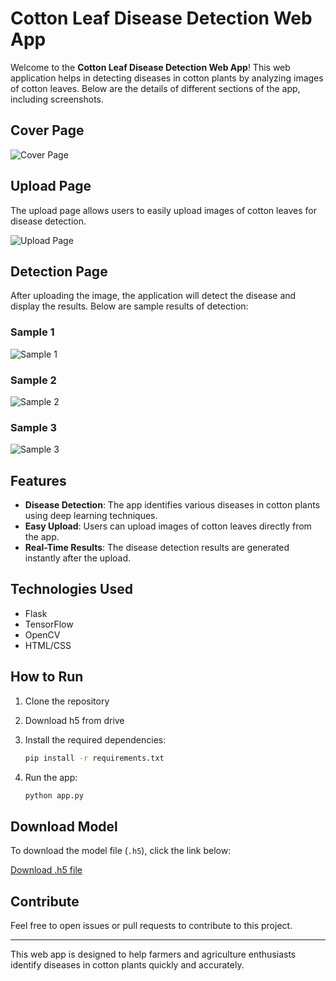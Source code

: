 # Cotton Leaf Disease Detection Web App

Welcome to the **Cotton Leaf Disease Detection Web App**! This web application helps in detecting diseases in cotton plants by analyzing images of cotton leaves. Below are the details of different sections of the app, including screenshots.

## Cover Page

![Cover Page](https://github.com/user-attachments/assets/f01f802a-86df-42f8-8369-6c3d99bbcf6b)

## Upload Page

The upload page allows users to easily upload images of cotton leaves for disease detection.

![Upload Page](https://github.com/user-attachments/assets/5a6e3467-41bc-4be3-9343-da55f5cab396)

## Detection Page

After uploading the image, the application will detect the disease and display the results. Below are sample results of detection:

### Sample 1

![Sample 1](https://github.com/user-attachments/assets/6901acb8-1ae1-4d11-8e99-dc9d39e51e13)

### Sample 2

![Sample 2](https://github.com/user-attachments/assets/90cca956-aae8-40f4-a7ab-f7f757784f42)

### Sample 3

![Sample 3](https://github.com/user-attachments/assets/49703806-43e1-439d-a20c-6646f516d67f)

## Features

- **Disease Detection**: The app identifies various diseases in cotton plants using deep learning techniques.
- **Easy Upload**: Users can upload images of cotton leaves directly from the app.
- **Real-Time Results**: The disease detection results are generated instantly after the upload.

## Technologies Used

- Flask
- TensorFlow
- OpenCV
- HTML/CSS

## How to Run

1. Clone the repository
2. Download h5 from drive
3. Install the required dependencies:

    ```bash
    pip install -r requirements.txt
    ```

4. Run the app:

    ```bash
    python app.py
    ```

## Download Model

To download the model file (`.h5`), click the link below:

[Download .h5 file](https://drive.google.com/file/d/1FMpUMo_f4ONrfayqgdpjwFSg7Yb-kqmC/view?usp=sharing)


## Contribute

Feel free to open issues or pull requests to contribute to this project.

---

This web app is designed to help farmers and agriculture enthusiasts identify diseases in cotton plants quickly and accurately.
